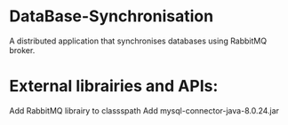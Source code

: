 # DataBase-Synchronisation
A distributed application  that synchronises databases using RabbitMQ broker.

# External librairies and APIs: 
Add RabbitMQ librairy to classspath 
Add mysql-connector-java-8.0.24.jar

